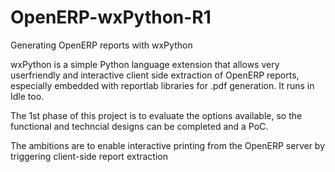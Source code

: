 OpenERP-wxPython-R1
===================

Generating OpenERP reports with wxPython

wxPython is a simple Python language extension that allows very userfriendly and interactive client side extraction of OpenERP reports, especially embedded with reportlab libraries for .pdf generation. It runs in Idle too.

The 1st phase of this project is to evaluate the options available,  so the functional and techncial designs can be completed and a PoC.

The ambitions are to enable interactive printing from the OpenERP server by triggering client-side report extraction 

